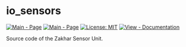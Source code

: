 # io_sensors

[![Main - Page](https://img.shields.io/badge/Project-Zakhar%20the%20Robot-yellow)](https://zakhar-the-robot.github.io/doc/ "See the Project Main Page") [![Main - Page](https://img.shields.io/badge/Sources-Zakhar%20the%20Robot-blue)](https://github.com/Zakhar-the-Robot "See Project Sources on Github")
[![License: MIT](https://img.shields.io/badge/License-MIT-yellow.svg)](https://opensource.org/licenses/MIT) [![View - Documentation](https://img.shields.io/badge/Documentation-io_sensors-orange)](doc/_index.md "Go to the Documentation")

Source code of the Zakhar Sensor Unit.
